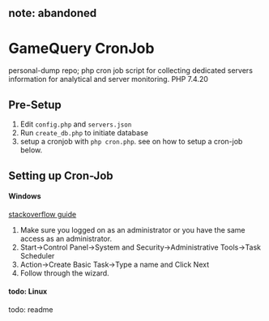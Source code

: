 ## note: abandoned 

# GameQuery CronJob

personal-dump repo; php cron job script for collecting dedicated servers information for analytical and server monitoring. 
PHP 7.4.20

## Pre-Setup

1. Edit `config.php` and `servers.json`
2. Run `create_db.php` to initiate database
3. setup a cronjob with `php cron.php`. see on how to setup a cron-job below.

## Setting up Cron-Job
#### Windows

[stackoverflow guide](https://stackoverflow.com/questions/7195503/setting-up-a-cron-job-in-windowslink)

1. Make sure you logged on as an administrator or you have the same access as an administrator.
2. Start->Control Panel->System and Security->Administrative Tools->Task Scheduler
3. Action->Create Basic Task->Type a name and Click Next
4. Follow through the wizard.

 
#### todo: Linux
todo: readme